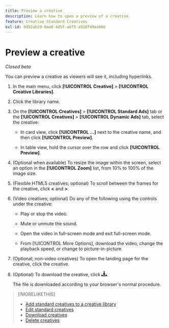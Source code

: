 ```yaml
---
title: Preview a creative
description: Learn how to open a preview of a creative.
feature: Creative Standard Creatives
exl-id: 0d92ab29-0aa0-4d5f-abf5-a520f49ea60e
---
```

# Preview a creative

*Closed beta*

You can preview a creative as viewers will see it, including hyperlinks.

1. In the main menu, click **[!UICONTROL Creative]** > **[!UICONTROL Creative Libraries]**.

1. Click the library name.

1. On the **[!UICONTROL Creatives]** > **[!UICONTROL Standard Ads]** tab or the **[!UICONTROL Creatives]** > **[!UICONTROL Dynamic Ads]** tab, select the creative:

   * In card view, click **[!UICONTROL ...]** next to the creative name, and then click **[!UICONTROL Preview]**.
   
   * In table view, hold the cursor over the row and click **[!UICONTROL Preview]**.

1. (Optional when available) To resize the image within the screen, select an option in the **[!UICONTROL Zoom]** list, from 10% to 100% of the image size.

1. (Flexible HTML5 creatives; optional) To scroll between the frames for the creative, click **\<** and **\>**.

1. (Video creatives; optional) Do any of the following using the controls under the creative:

   * Play or stop the video.

   * Mute or unmute the sound.

   * Open the video in full-screen mode and exit full-screen mode.

   * From [!UICONTROL More Options], download the video, change the playback speed, or change to picture-in-picture.

1. (Optional; non-video creatives) To open the landing page for the creative, click the creative.

   <!-- Verify:  Will the creative click be tracked like a regular ad click but not linked to a publisher and placement? Explain effect/consequences. -->

1. (Optional) To download the creative, click ![Download](/help/creative/assets/download.png "Download").

   The file is downloaded according to your browser's normal procedure.

>[!MORELIKETHIS]
>
>* [Add standard creatives to a creative library](/help/creative/creative-libraries/creative-add-standard.md)
>* [Edit standard creatives](/help/creative/creative-libraries/creative-edit-standard.md)
>* [Download creatives](/help/creative/creative-libraries/creative-download.md)
>* [Delete creatives](/help/creative/creative-libraries/creative-delete.md)
